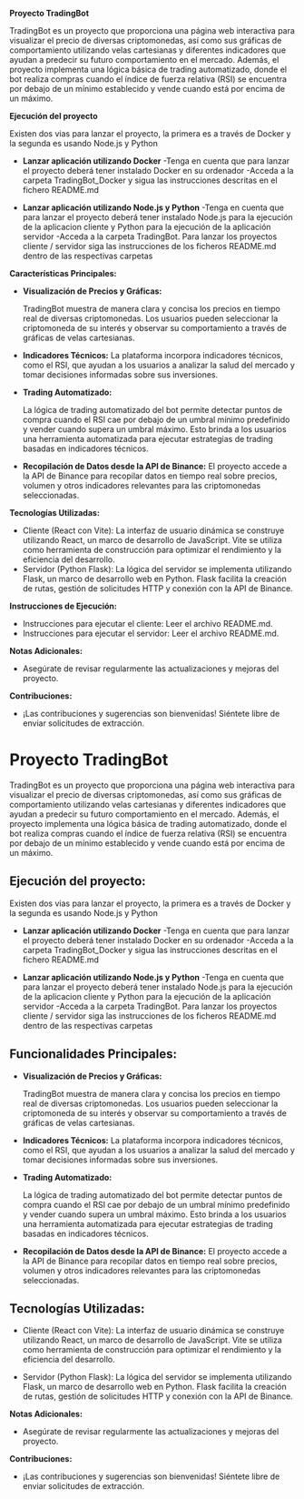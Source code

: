 **Proyecto TradingBot**

TradingBot es un proyecto que proporciona una página web interactiva para visualizar el precio de diversas criptomonedas, así como sus gráficas de comportamiento utilizando velas cartesianas y diferentes indicadores que ayudan a predecir su futuro comportamiento en el mercado. Además, el proyecto implementa una lógica básica de trading automatizado, donde el bot realiza compras cuando el índice de fuerza relativa (RSI) se encuentra por debajo de un mínimo establecido y vende cuando está por encima de un máximo.

**Ejecución del proyecto**

  Existen dos vias para lanzar el proyecto, la primera es a través de Docker y la segunda es usando Node.js y Python
  - **Lanzar aplicación utilizando Docker**
    -Tenga en cuenta que para lanzar el proyecto deberá tener instalado Docker en su ordenador
    -Acceda a la carpeta TradingBot_Docker y sigua las instrucciones descritas en el fichero README.md

  - **Lanzar aplicación utilizando Node.js y Python**
    -Tenga en cuenta que para lanzar el proyecto deberá tener instalado Node.js para la ejecución de la aplicacion cliente y Python para la ejecución de la aplicación servidor
    -Acceda a la carpeta TradingBot. Para lanzar los proyectos cliente / servidor siga las instrucciones de los ficheros README.md dentro de las respectivas carpetas

**Características Principales:**

- **Visualización de Precios y Gráficas:**

  TradingBot muestra de manera clara y concisa los precios en tiempo real de diversas criptomonedas. Los usuarios pueden seleccionar la criptomoneda de su interés y observar su comportamiento a través de gráficas de velas cartesianas.

- **Indicadores Técnicos:**
  La plataforma incorpora indicadores técnicos, como el RSI, que ayudan a los usuarios a analizar la salud del mercado y tomar decisiones informadas sobre sus inversiones.

- **Trading Automatizado:**

  La lógica de trading automatizado del bot permite detectar puntos de compra cuando el RSI cae por debajo de un umbral mínimo predefinido y vender cuando supera un umbral máximo. Esto brinda a los usuarios una herramienta automatizada para ejecutar estrategias de trading basadas en indicadores técnicos.

- **Recopilación de Datos desde la API de Binance:**
  El proyecto accede a la API de Binance para recopilar datos en tiempo real sobre precios, volumen y otros indicadores relevantes para las criptomonedas seleccionadas.

**Tecnologías Utilizadas:**

- Cliente (React con Vite): La interfaz de usuario dinámica se construye utilizando React, un marco de desarrollo de JavaScript. Vite se utiliza como herramienta de construcción para optimizar el rendimiento y la eficiencia del desarrollo.
- Servidor (Python Flask): La lógica del servidor se implementa utilizando Flask, un marco de desarrollo web en Python. Flask facilita la creación de rutas, gestión de solicitudes HTTP y conexión con la API de Binance.

**Instrucciones de Ejecución:**

- Instrucciones para ejecutar el cliente: Leer el archivo README.md.
- Instrucciones para ejecutar el servidor: Leer el archivo README.md.

**Notas Adicionales:**

- Asegúrate de revisar regularmente las actualizaciones y mejoras del proyecto.

**Contribuciones:**

- ¡Las contribuciones y sugerencias son bienvenidas! Siéntete libre de enviar solicitudes de extracción.





# Proyecto TradingBot

TradingBot es un proyecto que proporciona una página web interactiva para visualizar el precio de diversas criptomonedas, así como sus gráficas de comportamiento utilizando velas cartesianas y diferentes indicadores que ayudan a predecir su futuro comportamiento en el mercado. Además, el proyecto implementa una lógica básica de trading automatizado, donde el bot realiza compras cuando el índice de fuerza relativa (RSI) se encuentra por debajo de un mínimo establecido y vende cuando está por encima de un máximo.

## Ejecución del proyecto:

  Existen dos vias para lanzar el proyecto, la primera es a través de Docker y la segunda es usando Node.js y Python

  - **Lanzar aplicación utilizando Docker**
    -Tenga en cuenta que para lanzar el proyecto deberá tener instalado Docker en su ordenador
    -Acceda a la carpeta TradingBot_Docker y sigua las instrucciones descritas en el fichero README.md

  - **Lanzar aplicación utilizando Node.js y Python**
    -Tenga en cuenta que para lanzar el proyecto deberá tener instalado Node.js para la ejecución de la aplicacion cliente y Python para la ejecución de la aplicación servidor
    -Acceda a la carpeta TradingBot. Para lanzar los proyectos cliente / servidor siga las instrucciones de los ficheros README.md dentro de las respectivas carpetas

## Funcionalidades Principales:

- **Visualización de Precios y Gráficas:**

  TradingBot muestra de manera clara y concisa los precios en tiempo real de diversas criptomonedas. Los usuarios pueden seleccionar la criptomoneda de su interés y observar su comportamiento a través de gráficas de velas cartesianas.

- **Indicadores Técnicos:**
  La plataforma incorpora indicadores técnicos, como el RSI, que ayudan a los usuarios a analizar la salud del mercado y tomar decisiones informadas sobre sus inversiones.

- **Trading Automatizado:**

  La lógica de trading automatizado del bot permite detectar puntos de compra cuando el RSI cae por debajo de un umbral mínimo predefinido y vender cuando supera un umbral máximo. Esto brinda a los usuarios una herramienta automatizada para ejecutar estrategias de trading basadas en indicadores técnicos.

- **Recopilación de Datos desde la API de Binance:**
  El proyecto accede a la API de Binance para recopilar datos en tiempo real sobre precios, volumen y otros indicadores relevantes para las criptomonedas seleccionadas.

## Tecnologías Utilizadas:

- Cliente (React con Vite): La interfaz de usuario dinámica se construye utilizando React, un marco de desarrollo de JavaScript. Vite se utiliza como herramienta de construcción para optimizar el rendimiento y la eficiencia del desarrollo.

- Servidor (Python Flask): La lógica del servidor se implementa utilizando Flask, un marco de desarrollo web en Python. Flask facilita la creación de rutas, gestión de solicitudes HTTP y conexión con la API de Binance.

**Notas Adicionales:**

- Asegúrate de revisar regularmente las actualizaciones y mejoras del proyecto.

**Contribuciones:**

- ¡Las contribuciones y sugerencias son bienvenidas! Siéntete libre de enviar solicitudes de extracción.